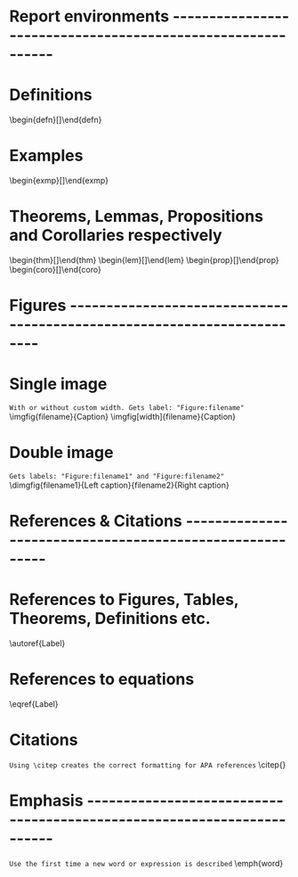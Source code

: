 # Report environments ------------------------------------------------------------
# Definitions
\begin{defn}[]\end{defn}

# Examples
\begin{exmp}[]\end{exmp}

# Theorems, Lemmas, Propositions and Corollaries respectively
\begin{thm}[]\end{thm} 
\begin{lem}[]\end{lem}
\begin{prop}[]\end{prop}
\begin{coro}[]\end{coro}





# Figures ------------------------------------------------------------------------
# Single image
`With or without custom width. Gets label: "Figure:filename"`
\imgfig{filename}{Caption}
\imgfig[width]{filename}{Caption}

# Double image
`Gets labels: "Figure:filename1" and "Figure:filename2"`
\dimgfig{filename1}{Left caption}{filename2}{Right caption}





# References & Citations ---------------------------------------------------------
# References to Figures, Tables, Theorems, Definitions etc.
\autoref{Label}

# References to equations
\eqref{Label}

# Citations
`Using \citep creates the correct formatting for APA references`
\citep{}





# Emphasis -----------------------------------------------------------------------
`Use the first time a new word or expression is described`
\emph{word}